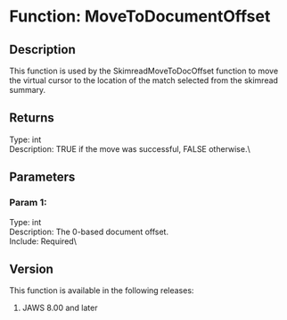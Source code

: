# Function: MoveToDocumentOffset

## Description

This function is used by the SkimreadMoveToDocOffset function to move
the virtual cursor to the location of the match selected from the
skimread summary.

## Returns

Type: int\
Description: TRUE if the move was successful, FALSE otherwise.\

## Parameters

### Param 1:

Type: int\
Description: The 0-based document offset.\
Include: Required\

## Version

This function is available in the following releases:

1.  JAWS 8.00 and later
